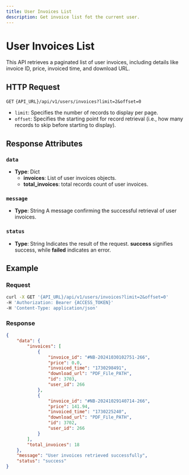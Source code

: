 ```yaml
---
title: User Invoices List
description: Get invoice list fot the current user.
---
```


# User Invoices List

This API retrieves a paginated list of user invoices, including details like invoice ID, price, invoiced time, and download URL.

## HTTP Request

`GET` `{API_URL}/api/v1/users/invoices?limit=2&offset=0`
  - `limit`: Specifies the number of records to display per page.
  - `offset`: Specifies the starting point for record retrieval (i.e., how many records to skip before starting to display).

## Response Attributes

### `data`

- **Type**: Dict
  - **invoices**: List of user invoices objects.
  - **total_invoices**: total records count of user invoices.

### `message`

- **Type**: String
  A message confirming the successful retrieval of user invoices.

### `status`

- **Type**: String
  Indicates the result of the request.
  **success** signifies success, while **failed** indicates an error.

## Example

### Request

```bash
curl -X GET '{API_URL}/api/v1/users/invoices?limit=2&offset=0'
-H 'Authorization: Bearer {ACCESS_TOKEN}'
-H 'Content-Type: application/json'
```

### Response

```json
{
    "data": {
        "invoices": [
            {
                "invoice_id": "#NB-20241030102751-266",
                "price": 0.0,
                "invoiced_time": "1730298491",
                "download_url": "PDF_File_PATH",
                "id": 3703,
                "user_id": 266
            },
            {
                "invoice_id": "#NB-20241029140714-266",
                "price": 141.94,
                "invoiced_time": "1730225240",
                "download_url": "PDF_File_PATH",
                "id": 3702,
                "user_id": 266
            }
        ],
        "total_invoices": 18
    },
    "message": "User invoices retrieved successfully",
    "status": "success"
}
```


